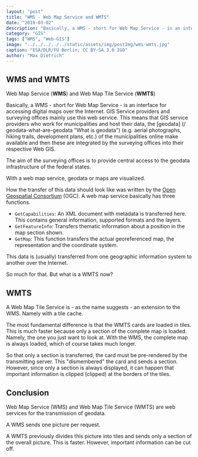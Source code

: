 ```yaml
---
layout: "post"
title: "WMS - Web Map Service and WMTS"
date: "2019-03-02"
description: "Basically, a WMS - short for Web Map Service - is an interface for accessing digital maps over the Internet."
category: "GIS"
tags: ["WMS", "Web-GIS"]
image: "../../../../../static/assets/img/postImg/wms-wmts.jpg"
caption: "ESA/DLR/FU Berlin; CC BY-SA 3.0 IGO"
author: "Max Dietrich"
---
```


## WMS and WMTS

Web Map Service (**WMS**) and Web Map Tile Service (**WMTS**)

Basically, a WMS - short for Web Map Service - is an interface for accessing digital maps over the Internet. GIS Service providers and surveying offices mainly use this web service. This means that GIS service providers who work for municipalities and host their data, the [geodata] (/ geodata-what-are-geodata "What is geodata") (e.g. aerial photographs, hiking trails, development plans, etc.) of the municipalities online make available and then these are integrated by the surveying offices into their respective Web GIS.

The aim of the surveying offices is to provide central access to the geodata infrastructure of the federal states.

With a web map service, geodata or maps are visualized.

How the transfer of this data should look like was written by the [Open Geospatial Consortium](http://www.opengeospatial.org/ "Open Geospatial Consortium") (OGC). A web map service basically has three functions.

* `GetCapabilities`: An XML document with metadata is transferred here. This contains general information, supported formats and the layers.
* `GetFeatureInfo`: Transfers thematic information about a position in the map section shown.
* `GetMap`: This function transfers the actual georeferenced map, the representation and the coordinate system.

This data is (usually) transferred from one geographic information system to another over the Internet.

So much for that. But what is a WMTS now?

## WMTS

A Web Map Tile Service is - as the name suggests - an extension to the WMS. Namely with a tile cache.

The most fundamental difference is that the WMTS cards are loaded in tiles. This is much faster because only a section of the complete map is loaded. Namely, the one you just want to look at. With the WMS, the complete map is always loaded, which of course takes much longer.

So that only a section is transferred, the card must be pre-rendered by the transmitting server. This "dismembered" the card and sends a section. However, since only a section is always displayed, it can happen that important information is clipped (clipped) at the borders of the tiles.

## Conclusion

Web Map Service (WMS) and Web Map Tile Service (WMTS) are web services for the transmission of geodata.

A WMS sends one picture per request.

A WMTS previously divides this picture into tiles and sends only a section of the overall picture. This is faster. However, important information can be cut off.